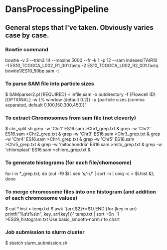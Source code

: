 # DansProcessingPipeline

<h2>General steps that I've taken. Obviously varies case by case.</h1>

<h3>Bowtie command</h3>
bowtie -v 3 --trim3 14 --maxins 5000 --fr -k 1  -p 12 --sam indexes/TAIR10 -1 ES10_TCGGCA_L002_R1_001.fastq -2 ES10_TCGGCA_L002_R2_001.fastq bowtie1/ES10_50bp.sam -t

<h3>To parse SAM file into particle sizes</h3>
$ SAMparser2.pl
	[REQUIRED] -i infile.sam -o outdirectory -f {Flowcell ID} 
	[OPTIONAL] -w {% window (default 0.2)} -p {particle sizes (comma separated, default 0,100,150,300,450)}"

<h3>To extract Chromosomes from sam file (not cleverly)</h3>
$ chr_split.sh
	grep -w 'Chr1' ES16.sam >Chr1_grep.txt &
	grep -w 'Chr2' ES16.sam >Chr2_grep.txt &
	grep -w 'Chr3' ES16.sam >Chr3_grep.txt &
	grep -w 'Chr4' ES16.sam >Chr4_grep.txt &
	grep -w 'Chr5' ES16.sam >Chr5_grep.txt &
	grep -w 'mitochondria' ES16.sam >mito_grep.txt &
	grep -w 'chloroplast' ES16.sam >chloro_grep.txt &

<h3>To generate histograms (for each file/chomosome)</h3>
for i in *_grep.txt; do (cut -f9 $i | sed 's/-//' | sort -n | uniq -c > $i.hist &); done

<h3>To merge chromosome files into one histogram (and addition of each chromosome values)</h3>
$ cat *.hist > temp.txt
$ awk '{arr[$2]+=$1} END {for (key in arr) printf("%s\t%s\n", key, arr[key])}' temp.txt   | sort +0n -1 >ES09_histogram.txt
Use basic_smooth-norm.r to chart

<h3>Job submission to slurm cluster</h3>
$ sbatch slurm_submission.sh
